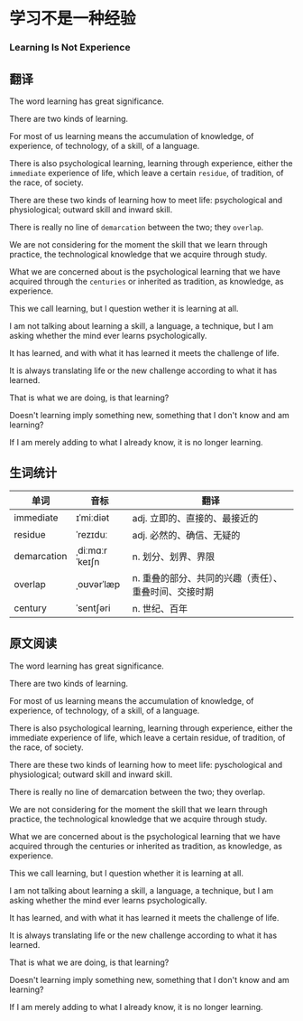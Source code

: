# 学习不是一种经验

### Learning Is Not Experience

## 翻译

The word learning has great significance.

There are two kinds of learning.

For most of us learning means the accumulation of knowledge, of experience, of technology, of a skill, of a language.

There is also psychological learning, learning through experience, either the `immediate` experience of life, which leave a certain `residue`, of tradition, of the race, of society.

There are these two kinds of learning how to meet life: psychological and physiological; outward skill and inward skill.

There is really no line of `demarcation` between the two; they `overlap`.

We are not considering for the moment the skill that we learn through practice, the technological knowledge that we acquire through study.

What we are concerned about is the psychological learning that we have acquired through the `centuries` or inherited as tradition, as knowledge, as experience.

This we call learning, but I question wether it is learning at all.

I am not talking about learning a skill, a language, a technique, but I am asking whether the mind ever learns psychologically.

It has learned, and with what it has learned it meets the challenge of life.

It is always translating life or the new challenge according to what it has learned.

That is what we are doing, is that learning?

Doesn't learning imply something new, something that I don't know and am learning?

If I am merely adding to what I already know, it is no longer learning.

## 生词统计
| 单词 | 音标 | 翻译 |
|-|-|-|
| immediate | ɪˈmiːdiət | adj. 立即的、直接的、最接近的 |
| residue | ˈrezɪduː | adj. 必然的、确信、无疑的 |
| demarcation | ˌdiːmɑːrˈkeɪʃn | n. 划分、划界、界限 |
| overlap | ˌoʊvərˈlæp | n. 重叠的部分、共同的兴趣（责任）、重叠时间、交接时期 |
| century | ˈsentʃəri | n. 世纪、百年 |

## 原文阅读

The word learning has great significance.

There are two kinds of learning.

For most of us learning means the accumulation of knowledge, of experience, of technology, of a skill, of a language.

There is also psychological learning, learning through experience, either the immediate experience of life, which leave a certain residue, of tradition, of the race, of society.

There are these two kinds of learning how to meet life: pyschological and physiological; outward skill and inward skill.

There is really no line of demarcation between the two; they overlap.

We are not considering for the moment the skill that we learn through practice, the technological knowledge that we acquire through study.

What we are concerned about is the psychological learning that we have acquired through the centuries or inherited as tradition, as knowledge, as experience.

This we call learning, but I question whether it is learning at all.

I am not talking about learning a skill, a language, a technique, but I am asking whether the mind ever learns psychologically.

It has learned, and with what it has learned it meets the challenge of life.

It is always translating life or the new challenge according to what it has learned.

That is what we are doing, is that learning?

Doesn't learning imply something new, something that I don't know and am learning?

If I am merely adding to what I already know, it is no longer learning.

<!-- <src-rtyAudio :src="'https://rtyxmd.gitee.io/rtyresources2020/April/Learning%20Is%20Not%20Experience.mp3'"></src-rtyAudio> -->
